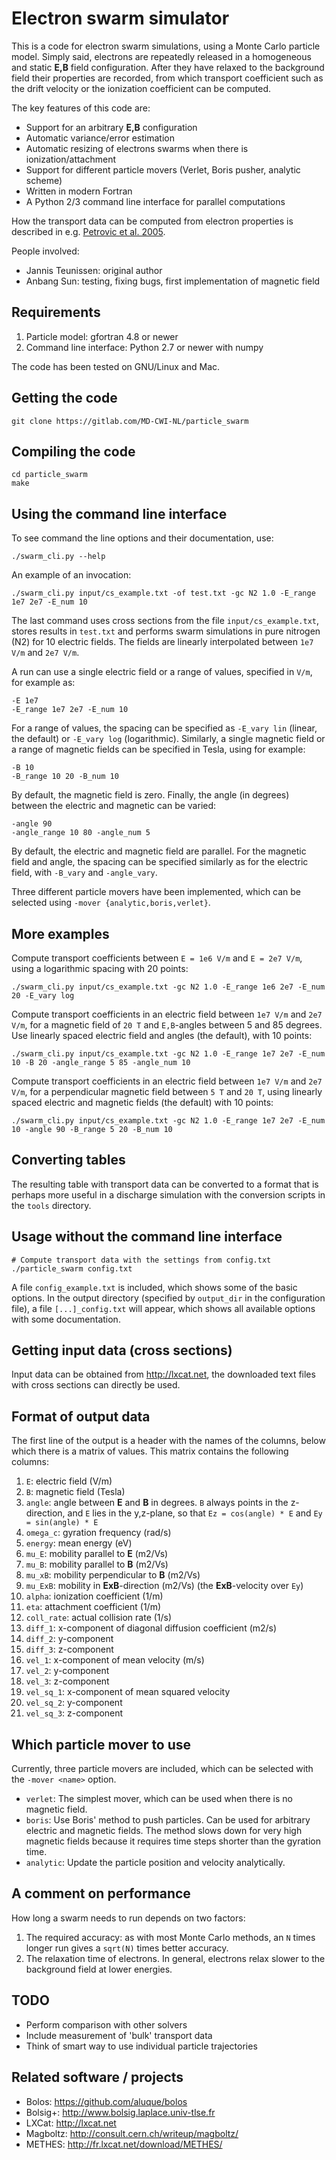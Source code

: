 # Electron swarm simulator

This is a code for electron swarm simulations, using a Monte Carlo particle
model. Simply said, electrons are repeatedly released in a homogeneous and
static **E,B** field configuration. After they have relaxed to the background
field their properties are recorded, from which transport coefficient such as
the drift velocity or the ionization coefficient can be computed.

The key features of this code are:

* Support for an arbitrary **E,B** configuration
* Automatic variance/error estimation
* Automatic resizing of electrons swarms when there is ionization/attachment
* Support for different particle movers (Verlet, Boris pusher, analytic scheme)
* Written in modern Fortran
* A Python 2/3 command line interface for parallel computations

How the transport data can be computed from electron properties is described in
e.g. [Petrovic et al. 2005](http://dx.doi.org/10.1088/0022-3727/38/16/032).

People involved:

* Jannis Teunissen: original author
* Anbang Sun: testing, fixing bugs, first implementation of magnetic field

## Requirements

1. Particle model: gfortran 4.8 or newer
2. Command line interface: Python 2.7 or newer with numpy

The code has been tested on GNU/Linux and Mac.

## Getting the code

    git clone https://gitlab.com/MD-CWI-NL/particle_swarm

## Compiling the code

    cd particle_swarm
    make

## Using the command line interface

To see command the line options and their documentation, use:

    ./swarm_cli.py --help

An example of an invocation:

    ./swarm_cli.py input/cs_example.txt -of test.txt -gc N2 1.0 -E_range 1e7 2e7 -E_num 10

The last command uses cross sections from the file `input/cs_example.txt`,
stores results in `test.txt` and performs swarm simulations in pure nitrogen
(N2) for 10 electric fields. The fields are linearly interpolated between `1e7
V/m` and `2e7 V/m`.

A run can use a single electric field or a range of values, specified in `V/m`,
for example as:

    -E 1e7
    -E_range 1e7 2e7 -E_num 10

For a range of values, the spacing can be specified as `-E_vary lin` (linear,
the default) or `-E_vary log` (logarithmic). Similarly, a single magnetic field
or a range of magnetic fields can be specified in Tesla, using for example:

    -B 10
    -B_range 10 20 -B_num 10

By default, the magnetic field is zero. Finally, the angle (in degrees) between
the electric and magnetic can be varied:

    -angle 90
    -angle_range 10 80 -angle_num 5

By default, the electric and magnetic field are parallel. For the magnetic field
and angle, the spacing can be specified similarly as for the electric field,
with `-B_vary` and `-angle_vary`.

Three different particle movers have been implemented, which can be selected
using `-mover {analytic,boris,verlet}`.

## More examples

Compute transport coefficients between `E = 1e6 V/m` and `E = 2e7 V/m`, using a
logarithmic spacing with 20 points:

    ./swarm_cli.py input/cs_example.txt -gc N2 1.0 -E_range 1e6 2e7 -E_num 20 -E_vary log

Compute transport coefficients in an electric field between `1e7 V/m` and `2e7
V/m`, for a magnetic field of `20 T` and `E,B`-angles between 5 and 85 degrees.
Use linearly spaced electric field and angles (the default), with 10 points:

    ./swarm_cli.py input/cs_example.txt -gc N2 1.0 -E_range 1e7 2e7 -E_num 10 -B 20 -angle_range 5 85 -angle_num 10

Compute transport coefficients in an electric field between `1e7 V/m` and `2e7
V/m`, for a perpendicular magnetic field between `5 T` and `20 T`, using
linearly spaced electric and magnetic fields (the default) with 10 points:

    ./swarm_cli.py input/cs_example.txt -gc N2 1.0 -E_range 1e7 2e7 -E_num 10 -angle 90 -B_range 5 20 -B_num 10

## Converting tables

The resulting table with transport data can be converted to a format that is
perhaps more useful in a discharge simulation with the conversion scripts in the
`tools` directory.

## Usage without the command line interface

    # Compute transport data with the settings from config.txt
    ./particle_swarm config.txt

A file `config_example.txt` is included, which shows some of the basic options.
In the output directory (specified by `output_dir` in the configuration file), a
file `[...]_config.txt` will appear, which shows all available options with some
documentation.

## Getting input data (cross sections)

Input data can be obtained from http://lxcat.net, the downloaded text files with
cross sections can directly be used.

## Format of output data

The first line of the output is a header with the names of the columns, below
which there is a matrix of values. This matrix contains the following columns:

1. `E`: electric field (V/m)
2. `B`: magnetic field (Tesla)
3. `angle`: angle between **E** and **B** in degrees. `B` always points in the z-direction, and `E` lies in the y,z-plane, so that `Ez = cos(angle) * E` and `Ey = sin(angle) * E`
4. `omega_c`: gyration frequency (rad/s)
5. `energy`: mean energy (eV)
6. `mu_E`: mobility parallel to **E** (m2/Vs)
7. `mu_B`: mobility parallel to **B** (m2/Vs)
8. `mu_xB`: mobility perpendicular to **B** (m2/Vs)
9. `mu_ExB`: mobility in **ExB**-direction (m2/Vs) (the **ExB**-velocity over `Ey`)
10. `alpha`: ionization coefficient (1/m)
11. `eta`: attachment coefficient (1/m)
12. `coll_rate`: actual collision rate (1/s)
13. `diff_1`: x-component of diagonal diffusion coefficient (m2/s)
14. `diff_2`: y-component
15. `diff_3`: z-component
16. `vel_1`: x-component of mean velocity (m/s)
17. `vel_2`: y-component
18. `vel_3`: z-component
19. `vel_sq_1`: x-component of mean squared velocity
20. `vel_sq_2`: y-component
21. `vel_sq_3`: z-component

## Which particle mover to use

Currently, three particle movers are included, which can be selected with the
`-mover <name>` option.

* `verlet`: The simplest mover, which can be used when there is no magnetic
  field.
* `boris`: Use Boris' method to push particles. Can be used for arbitrary
  electric and magnetic fields. The method slows down for very high magnetic
  fields because it requires time steps shorter than the gyration time.
* `analytic`: Update the particle position and velocity analytically.

## A comment on performance

How long a swarm needs to run depends on two factors:

1. The required accuracy: as with most Monte Carlo methods, an `N` times longer
   run gives a `sqrt(N)` times better accuracy.
2. The relaxation time of electrons. In general, electrons relax slower to the
   background field at lower energies.

## TODO

* Perform comparison with other solvers
* Include measurement of 'bulk' transport data
* Think of smart way to use individual particle trajectories

## Related software / projects

* Bolos: https://github.com/aluque/bolos
* Bolsig+: http://www.bolsig.laplace.univ-tlse.fr
* LXCat: http://lxcat.net
* Magboltz: http://consult.cern.ch/writeup/magboltz/
* METHES: http://fr.lxcat.net/download/METHES/
